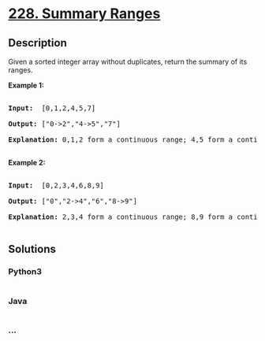 # [228. Summary Ranges](https://leetcode.com/problems/summary-ranges)

## Description
<p>Given a sorted integer array without duplicates, return the summary of its ranges.</p>



<p><b>Example 1:</b></p>



<pre>

<b>Input:</b>  [0,1,2,4,5,7]

<b>Output:</b> [&quot;0-&gt;2&quot;,&quot;4-&gt;5&quot;,&quot;7&quot;]

<strong>Explanation: </strong>0,1,2 form a continuous range;&nbsp;4,5 form a continuous range.

</pre>



<p><b>Example 2:</b></p>



<pre>

<b>Input:</b>  [0,2,3,4,6,8,9]

<b>Output:</b> [&quot;0&quot;,&quot;2-&gt;4&quot;,&quot;6&quot;,&quot;8-&gt;9&quot;]

<strong>Explanation: </strong>2,3,4 form a continuous range;&nbsp;8,9 form a continuous range.

</pre>




## Solutions


<!-- tabs:start -->

### **Python3**

```python

```

### **Java**

```java

```

### **...**
```

```

<!-- tabs:end -->